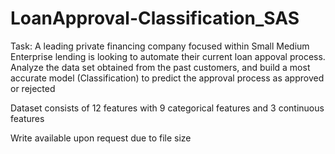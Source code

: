 # LoanApproval-Classification_SAS

Task: A leading private financing company focused within Small Medium Enterprise lending is looking to automate their current loan appoval process. Analyze the data set obtained from the past customers, and build a most accurate model (Classification) to predict the approval process as approved or rejected

Dataset consists of 12 features with 9 categorical features and 3 continuous features

Write available upon request due to file size
